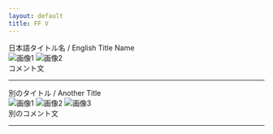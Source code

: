 ```yaml
---
layout: default
title: FF V
---
```


<div class="section-block">
  <div class="section-title">日本語タイトル名 / English Title Name</div>
  <div class="section-images">
    <img src="/ffmtg/assets/sample1.jpg" alt="画像1">
    <img src="/ffmtg/assets/sample2.jpg" alt="画像2">
  </div>
  <div class="section-comment">コメント文</div>
  <hr>
</div>

<div class="section-block">
  <div class="section-title">別のタイトル / Another Title</div>
  <div class="section-images">
    <img src="/ffmtg/assets/sample3.jpg" alt="画像1">
    <img src="/ffmtg/assets/sample4.jpg" alt="画像2">
    <img src="/ffmtg/assets/sample5.jpg" alt="画像3">
  </div>
  <div class="section-comment">別のコメント文</div>
  <hr>
</div>

<!-- 上記ブロックを繰り返し追加していくことで、10～100回の繰り返しが可能です -->